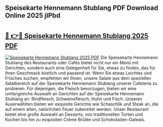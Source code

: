 ## Speisekarte Hennemann Stublang PDF Download Online 2025 jIPbd

# <h2><a href="http://gc8nimk.nevu.top/?p=Speisekarte+Hennemann+Stublang">🔗 👉🔴 Speisekarte Hennemann Stublang 2025 PDF</a></h2>

[![Speisekarte Hennemann Stublang 2025 PDF](https://i.imgur.com/dBaPXMq.png)](http://gc8nimk.nevu.top/?p=Speisekarte+Hennemann+Stublang)
Die Speisekarte Hennemann Stublang des Restaurants oder Cafés bietet nicht nur ein Menü mit Gerichten, sondern auch eine Gelegenheit für Sie, etwas zu finden, das für Ihren Geschmack köstlich und passend ist. Wenn Sie etwas Leichtes und Frisches suchen, empfehlen wir Ihnen, unsere Salate aus dem speziellen Salatbereich auf der Speisekarte Hennemann Stublang unserer Cafeteria zu probieren. Für diejenigen, die Fleisch bevorzugen, bieten wir eine umfangreiche Auswahl an Gerichten auf der Speisekarte Hennemann Stublang an: Rindfleisch, Schweinefleisch, Huhn und Fisch. Unseren Auserwählten bieten wir exquisite Gerichte wie Schaschlik und Steak an, die auf einem alten, natürlichen Feuer zubereitet werden. Unser Restaurant bietet eine große Auswahl an Desserts, von traditionellen Torten und Kuchen bis hin zu exquisiten Crème Brûlée und Schokoladen-Gateais.
